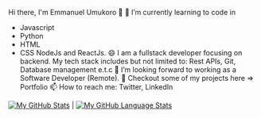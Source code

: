 Hi there, I'm Emmanuel Umukoro 👋
🌱 I’m currently learning to code in
* Javascript
* Python
* HTML
* CSS
NodeJs and ReactJs.
😄 I am a fullstack developer focusing on backend. My tech stack includes but not limited to: Rest APIs, Git, Database management e.t.c
👯 I’m looking forward to working as a Software Developer (Remote).
🔭 Checkout some of my projects here => Portfolio
📫 How to reach me: Twitter, LinkedIn



  
[![My GitHub Stats](https://github-readme-stats.vercel.app/api/?username=iEmmanuel104&count_private=true&theme=vision-friendly-dark&showicons=true)]() | [![My GitHub Language Stats](https://github-readme-stats.vercel.app/api/top-langs/?username=iEmmanuel104&langs_count=5&theme=vision-friendly-dark)]()
